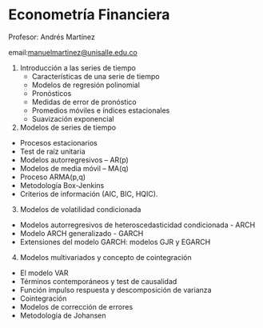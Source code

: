 # Econometría Financiera

Profesor: Andrés Martínez

email:manuelmartinez@unisalle.edu.co





1. Introducción a las series de tiempo
   *	Características de una serie de tiempo
   *	Modelos de regresión polinomial
   *	Pronósticos
   *	Medidas de error de pronóstico
   *	Promedios móviles e índices estacionales
   *	Suavización exponencial
2.	Modelos de series de tiempo 
   *	Procesos estacionarios
   *	Test de raíz unitaria
   *	Modelos autorregresivos – AR(p)
   *	Modelos de media móvil – MA(q)
   *	Proceso ARMA(p,q)
   *	Metodología Box-Jenkins
   *	Criterios de información (AIC, BIC, HQIC).
3.	Modelos de volatilidad condicionada  
   *	Modelos autorregresivos de heteroscedasticidad condicionada - ARCH  
   *	Modelo ARCH generalizado - GARCH
   *	Extensiones del modelo GARCH: modelos GJR y EGARCH 
4.	Modelos multivariados y concepto de cointegración
   *	El modelo VAR
   *	Términos contemporáneos y test de causalidad
   *	Función impulso respuesta y descomposición de varianza
   *	Cointegración 
   *	Modelos de corrección de errores
   *	Metodología de Johansen
